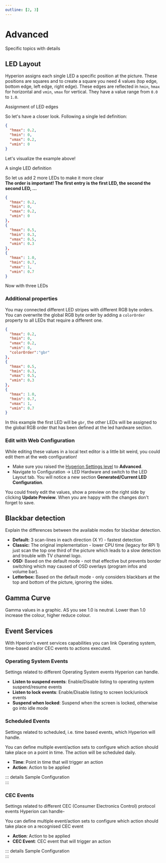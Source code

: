```yaml
---
outline: [2, 3]
---
```


# Advanced
Specific topics with details

## LED Layout
Hyperion assigns each single LED a specific position at the picture. These positions are squares and to create a square you need 4 values (top edge, bottom edge, left edge, right edge). These edges are reflected in `hmin`, `hmax` for horizontal and `vmin`, `vmax` for vertical. They have a value range from `0.0` to `1.0`.

<ImageWrap src="/images/en/user_ledlayout.jpg" alt="Hyperion Led Layout">
Assignment of LED edges

</ImageWrap>

So let's have a closer look. Following a single led definition:
``` json
{
  "hmax": 0.2,
  "hmin": 0,
  "vmax": 0.2,
  "vmin": 0
}
```
Let's visualize the example above!

<ImageWrap src="/images/en/user_ledlayout1.jpg" alt="Hyperion LED Layout">
A single LED definition

</ImageWrap>

So let us add 2 more LEDs to make it more clear \
**The order is important! The first entry is the first LED, the second the second LED, ...**
``` json
{
  "hmax": 0.2,
  "hmin": 0,
  "vmax": 0.2,
  "vmin": 0
},
{
  "hmax": 0.5,
  "hmin": 0.3,
  "vmax": 0.5,
  "vmin": 0.3
},
{
  "hmax": 1.0,
  "hmin": 0.7,
  "vmax": 1,
  "vmin": 0.7
}
```
<ImageWrap src="/images/en/user_ledlayout2.jpg" alt="Hyperion LED Layout">
Now with three LEDs

</ImageWrap>

### Additional properties
You may connected different LED stripes with different RGB byte orders. You can overwrite the global RGB byte order by adding a `colorOrder` property to all LEDs that require a different one.
``` json
{
  "hmax": 0.2,
  "hmin": 0,
  "vmax": 0.2,
  "vmin": 0,
  "colorOrder":"gbr"
},
{
  "hmax": 0.5,
  "hmin": 0.3,
  "vmax": 0.5,
  "vmin": 0.3
},
{
  "hmax": 1.0,
  "hmin": 0.7,
  "vmax": 1,
  "vmin": 0.7
}
```
In this example the first LED will be `gbr`, the other LEDs will be assigned to the global RGB order that has been defined at the led hardware section.

### Edit with Web Configuration
While editing these values in a local text editor is a little bit weird, you could edit them at the web configuration!
  - Make sure you raised the [Hyperion Settings level](../Configuration.md#settings-level) to **Advanced**.
  - Navigate to Configuration -> LED Hardware and switch to the LED Layout tab. You will notice a new section **Generated/Current LED Configuration**.

<ImageWrap src="/images/en/user_ledlayout3.jpg" alt="Hyperion Led Layout" />

You could freely edit the values, show a preview on the right side by clicking **Update Preview**. When you are happy with the changes don't forget to save.

## Blackbar detection
Explain the differences between the available modes for blackbar detection.

  * **Default:** 3 scan-lines in each direction (X Y) - fastest detection
  * **Classic:** The original implementation - lower CPU time (legacy for RPi 1) just scan the top one third of the picture which leads to a  slow detection and trouble with TV channel logo.
  * **OSD:** Based on the default mode - not that effective but prevents border switching which may caused of OSD overlays (program infos and volume bar).
  * **Letterbox:** Based on the default mode - only considers blackbars at the top and bottom of the picture, ignoring the sides.

<ImageWrap src="/images/en/user_bbmodes.jpg" alt="Hyperion Black-bar detection modes" />

## Gamma Curve
Gamma values in a graphic. AS you see 1.0 is neutral. Lower than 1.0 increase the colour, higher reduce colour.

<ImageWrap src="/images/en/user_gammacurve.png" alt="Hyperion Gamma Curve" />

## Event Services 

With Hperion's event services capabilities you can link Operating system, time-based and/or CEC events to actions executed.

### Operating System Events

Settings related to different Operating System events Hyperion can handle.

* **Listen to suspend events**: Enable/Disable listing to operating system suspend/resume events
* **Listen to lock events**: Enable/Disable listing to screen lock/unlock events
* **Suspend when locked**: Suspend when the screen is locked, otherwise go into idle mode

### Scheduled Events

Settings related to scheduled, i.e. time based events, which Hyperion will handle.

You can define multiple event/action sets to configure which action should take place on a point in time. The action will be scheduled daily.
* **Time**: Point in time that will trigger an action
* **Action**: Action to be applied

::: details Sample Configuration
\
<ImageWrap src="/images/en/user_events_scheduled.png" alt="Scheduled Events - Sample" />
:::

### CEC Events

Settings related to different CEC (Consumer Electronics Control) protocol events Hyperion can handle-

You can define multiple event/action sets to configure which action should take place on a recognised CEC event
* **Action**: Action to be applied
* **CEC Event**: CEC event that will trigger an action

::: details Sample Configuration
\
<ImageWrap src="/images/en/user_events_cec.png" alt="CEC Events -Sample" />
:::

